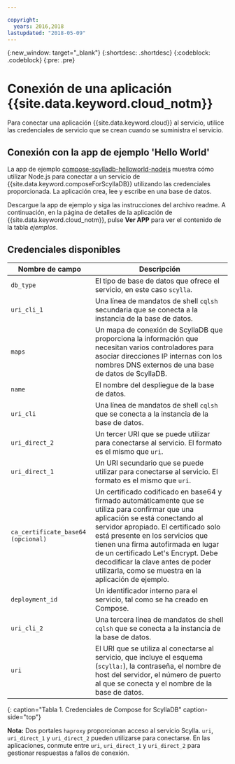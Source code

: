 ```yaml
---

copyright:
  years: 2016,2018
lastupdated: "2018-05-09"
---
```


{:new_window: target="_blank"}
{:shortdesc: .shortdesc}
{:codeblock: .codeblock}
{:pre: .pre}

# Conexión de una aplicación {{site.data.keyword.cloud_notm}}

Para conectar una aplicación {{site.data.keyword.cloud}} al servicio, utilice las credenciales de servicio que se crean cuando se suministra el servicio.

## Conexión con la app de ejemplo 'Hello World'

La app de ejemplo [compose-scylladb-helloworld-nodejs](https://github.com/IBM-Cloud/compose-scylladb-helloworld-nodejs) muestra cómo utilizar Node.js para conectar a un servicio de {{site.data.keyword.composeForScyllaDB}} utilizando las credenciales proporcionada. La aplicación crea, lee y escribe en una base de datos.

Descargue la app de ejemplo y siga las instrucciones del archivo readme. A continuación, en la página de detalles de la aplicación de {{site.data.keyword.cloud_notm}}, pulse **Ver APP** para ver el contenido de la tabla *ejemplos*.

## Credenciales disponibles

Nombre de campo|Descripción
----------|-----------
`db_type`|El tipo de base de datos que ofrece el servicio, en este caso `scylla`.
`uri_cli_1`|Una línea de mandatos de shell `cqlsh` secundaria que se conecta a la instancia de la base de datos.
`maps`|Un mapa de conexión de ScyllaDB que proporciona la información que necesitan varios controladores para asociar direcciones IP internas con los nombres DNS externos de una base de datos de ScyllaDB.
`name`|El nombre del despliegue de la base de datos.
`uri_cli`|Una línea de mandatos de shell `cqlsh` que se conecta a la instancia de la base de datos.
`uri_direct_2`|Un tercer URI que se puede utilizar para conectarse al servicio. El formato es el mismo que `uri`.
`uri_direct_1`|Un URI secundario que se puede utilizar para conectarse al servicio. El formato es el mismo que `uri`.
`ca_certificate_base64` `(opcional)`|Un certificado codificado en base64 y firmado automáticamente que se utiliza para confirmar que una aplicación se está conectando al servidor apropiado. El certificado solo está presente en los servicios que tienen una firma autofirmada en lugar de un certificado Let's Encrypt. Debe decodificar la clave antes de poder utilizarla, como se muestra en la aplicación de ejemplo.
`deployment_id`|Un identificador interno para el servicio, tal como se ha creado en Compose.
`uri_cli_2`|Una tercera línea de mandatos de shell `cqlsh` que se conecta a la instancia de la base de datos.
`uri`|El URI que se utiliza al conectarse al servicio, que incluye el esquema (`scylla:`), la contraseña, el nombre de host del servidor, el número de puerto al que se conecta y el nombre de la base de datos.
{: caption="Tabla 1. Credenciales de Compose for ScyllaDB" caption-side="top"}

**Nota:** Dos portales `haproxy` proporcionan acceso al servicio Scylla. `uri`, `uri_direct_1` y `uri_direct_2` pueden utilizarse para conectarse. En las aplicaciones, conmute entre `uri`, `uri_direct_1` y `uri_direct_2` para gestionar respuestas a fallos de conexión.
